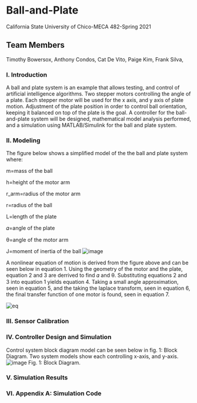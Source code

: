 # Ball-and-Plate
California State University of Chico-MECA 482-Spring 2021

## Team Members 
Timothy Bowersox,
Anthony Condos,
Cat De Vito,
Paige Kim,
Frank Silva,

### I. Introduction
A ball and plate system is an example that allows testing, and control of artificial intelligence algorithms. Two stepper motors controlling the angle of a plate. Each stepper motor will be used for the x axis, and y axis of plate motion. Adjustment of the plate position in order to control ball orientation, keeping it balanced on top of the plate is the goal. A controller for the ball-and-plate system will be designed, mathematical model analysis performed, and a simulation using MATLAB/Simulink for the ball and plate system. 

### II. Modeling
The figure below shows a simplified model of the the ball and plate system where:

m=mass of the ball

h=height of the motor arm

r_arm=radius of the motor arm

r=radius of the ball

L=length of the plate

𝛼=angle of the plate

θ=angle of the motor arm

J=moment of inertia of the ball
![image](https://user-images.githubusercontent.com/83930164/119275780-d7e81b00-bbcb-11eb-8777-ae1a42d760dd.png)

A nonlinear equation of motion is derived from the figure above and can be seen below in equation 1. Using the geometry of the motor and the plate, equation 2 and 3 are derrived to find 𝛼 and θ. Substituting equations 2 and 3 into equation 1 yields equation 4. Taking a small angle approximation, seen in equation 5, and the taking the laplace transform, seen in equation 6, the final transfer function of one motor is found, seen in equation 7. 

![eq](https://user-images.githubusercontent.com/83930164/119277033-34e6cf80-bbd2-11eb-9917-9041d22ea9aa.JPG)

### III. Sensor Calibration

### IV. Controller Design and Simulation
Control system block diagram model can be seen below in fig. 1: Block Diagram. Two system models show each controlling x-axis, and y-axis. 
![image](https://user-images.githubusercontent.com/83930919/119284179-eba77780-bbf3-11eb-980b-37c9ee95ed39.png)
Fig. 1: Block Diagram.


### V. Simulation Results

### VI. Appendix A: Simulation Code

